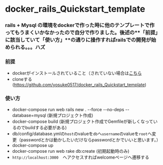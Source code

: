 # docker_rails_Quickstart_template
### rails + Mysql の環境をdockerで作った時に他のテンプレートで作ってもうまくいかなかったので自分で作りました。後述の**「前提」**に該当していて**「使い方」**の通りに操作すればrailsでの開発が始められる。。。ハズ

### 前提
- dockerがインストールされていること（されていない場合は[こちら](https://qiita.com/scrummasudar/items/750aa52f4e0e747eed68)
- cloneする(https://github.com/yosuke0517/docker_rails_Quickstart_template)

### 使い方
- docker-compose run web rails new . --force --no-deps --database=mysql (新規プロジェクト作成)
- docker-compose build (新規プロジェクト作成でGemfileが新しくなっているのでbuildする必要がある)
- db/config/database.ymlの`host`のvalueを`db`へ`username`のvalueを`root`へ変更（passwordとかは動かしたいだけならpasswordとかでいいと思います。）
- docker-compose up
- docker-compose run web rake db:create (初期起動時のみ)
- `http://localhost:3000`　へアクセスすればwelcomeページへ遷移する
